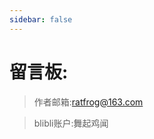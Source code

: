 ```yaml
---
sidebar: false
---
```

# 留言板:               
> 作者邮箱:ratfrog@163.com

> blibli账户:舞起鸡闻

<Valine></Valine>